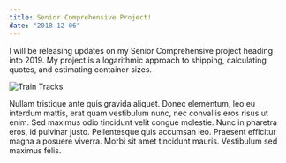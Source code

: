 ```yaml
---
title: Senior Comprehensive Project!
date: "2018-12-06"
---
```


I will be releasing updates on my Senior Comprehensive project heading into 2019. My project is a logarithmic approach to shipping, calculating quotes, and estimating container sizes. 

![Train Tracks](./traintrack.jpg)

Nullam tristique ante quis gravida aliquet. Donec elementum, leo eu interdum mattis, erat quam vestibulum nunc, nec convallis eros risus ut enim. Sed maximus odio tincidunt velit congue molestie. Nunc in pharetra eros, id pulvinar justo. Pellentesque quis accumsan leo. Praesent efficitur magna a posuere viverra. Morbi sit amet tincidunt mauris. Vestibulum sed maximus felis.
